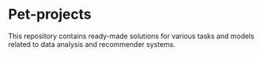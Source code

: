 # Pet-projects

This repository contains ready-made solutions for various tasks and models related to data analysis and recommender systems.
